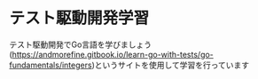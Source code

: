 # テスト駆動開発学習
テスト駆動開発でGo言語を学びましょう(https://andmorefine.gitbook.io/learn-go-with-tests/go-fundamentals/integers)というサイトを使用して学習を行っています

